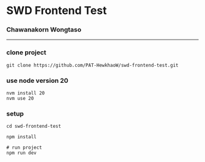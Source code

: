 # SWD Frontend Test

### Chawanakorn Wongtaso

---

### clone project

```
git clone https://github.com/PAT-HewkhaoW/swd-frontend-test.git
```

### use node version 20

```
nvm install 20
nvm use 20
```

### setup

```
cd swd-frontend-test

npm install

# run project
npm run dev

```
